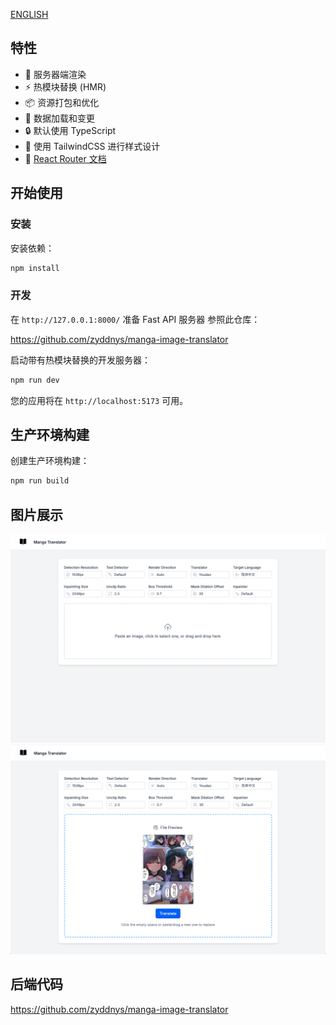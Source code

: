 [ENGLISH](README.md)
## 特性

- 🚀 服务器端渲染
- ⚡️ 热模块替换 (HMR)
- 📦 资源打包和优化
- 🔄 数据加载和变更
- 🔒 默认使用 TypeScript
- 🎉 使用 TailwindCSS 进行样式设计
- 📖 [React Router 文档](https://reactrouter.com/)

## 开始使用

### 安装

安装依赖：

```bash
npm install
```

### 开发

在 `http://127.0.0.1:8000/` 准备 Fast API 服务器
参照此仓库：

https://github.com/zyddnys/manga-image-translator

启动带有热模块替换的开发服务器：

```bash
npm run dev
```

您的应用将在 `http://localhost:5173` 可用。

## 生产环境构建

创建生产环境构建：

```bash
npm run build
```

## 图片展示

<img src="docs/img/no_image.png" width=600 />

<img src="docs/img/present_image.png" width=600 />

## 后端代码

https://github.com/zyddnys/manga-image-translator
